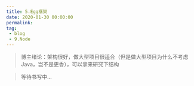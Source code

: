 ```yaml
---
title: 5.Egg框架
date: 2020-01-30 00:00:00
permalink: 
tag: 
 - blog
 - 9.Node
---
```


> 博主绪论：架构很好，做大型项目很适合（但是做大型项目为什么不考虑Java，岂不是更香），可以拿来研究下结构

> 等待书写中...
